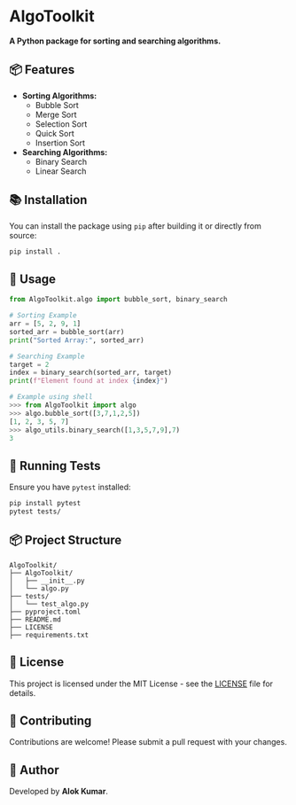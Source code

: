 # AlgoToolkit

**A Python package for sorting and searching algorithms.**

## 📦 Features
- **Sorting Algorithms:**
  - Bubble Sort
  - Merge Sort
  - Selection Sort
  - Quick Sort
  - Insertion Sort
- **Searching Algorithms:**
  - Binary Search
  - Linear Search

## 📚 Installation
You can install the package using `pip` after building it or directly from source:

```bash
pip install .
```

## 🚀 Usage
```python
from AlgoToolkit.algo import bubble_sort, binary_search

# Sorting Example
arr = [5, 2, 9, 1]
sorted_arr = bubble_sort(arr)
print("Sorted Array:", sorted_arr)

# Searching Example
target = 2
index = binary_search(sorted_arr, target)
print(f"Element found at index {index}")

# Example using shell
>>> from AlgoToolkit import algo
>>> algo.bubble_sort([3,7,1,2,5])
[1, 2, 3, 5, 7]
>>> algo_utils.binary_search([1,3,5,7,9],7)
3
```

## 🧪 Running Tests
Ensure you have `pytest` installed:

```bash
pip install pytest
pytest tests/
```

## 📦 Project Structure
```plaintext
AlgoToolkit/
├── AlgoToolkit/
│   ├── __init__.py
│   └── algo.py
├── tests/
│   └── test_algo.py
├── pyproject.toml
├── README.md
├── LICENSE
├── requirements.txt
```

## 📄 License
This project is licensed under the MIT License - see the [LICENSE](LICENSE) file for details.

## 🤝 Contributing
Contributions are welcome! Please submit a pull request with your changes.

## 🌟 Author
Developed by **Alok Kumar**.

